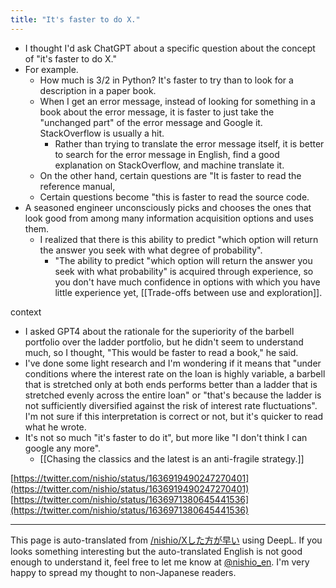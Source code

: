 ```yaml
---
title: "It's faster to do X."
---
```


- I thought I'd ask ChatGPT about a specific question about the concept of "it's faster to do X."
- For example.
    - How much is 3/2 in Python? It's faster to try than to look for a description in a paper book.
    - When I get an error message, instead of looking for something in a book about the error message, it is faster to just take the "unchanged part" of the error message and Google it. StackOverflow is usually a hit.
        - Rather than trying to translate the error message itself, it is better to search for the error message in English, find a good explanation on StackOverflow, and machine translate it.
    - On the other hand, certain questions are "It is faster to read the reference manual,
    - Certain questions become "this is faster to read the source code.
- A seasoned engineer unconsciously picks and chooses the ones that look good from among many information acquisition options and uses them.
    - I realized that there is this ability to predict "which option will return the answer you seek with what degree of probability".
        - "The ability to predict "which option will return the answer you seek with what probability" is acquired through experience, so you don't have much confidence in options with which you have little experience yet, [[Trade-offs between use and exploration]].

context
- I asked GPT4 about the rationale for the superiority of the barbell portfolio over the ladder portfolio, but he didn't seem to understand much, so I thought, "This would be faster to read a book," he said.
- I've done some light research and I'm wondering if it means that "under conditions where the interest rate on the loan is highly variable, a barbell that is stretched only at both ends performs better than a ladder that is stretched evenly across the entire loan" or "that's because the ladder is not sufficiently diversified against the risk of interest rate fluctuations". I'm not sure if this interpretation is correct or not, but it's quicker to read what he wrote.
- It's not so much "it's faster to do it", but more like "I don't think I can google any more".
    - [[Chasing the classics and the latest is an anti-fragile strategy.]]

[https://twitter.com/nishio/status/1636919490247270401](https://twitter.com/nishio/status/1636919490247270401)
[https://twitter.com/nishio/status/1636971380645441536](https://twitter.com/nishio/status/1636971380645441536)

---
This page is auto-translated from [/nishio/Xした方が早い](https://scrapbox.io/nishio/Xした方が早い) using DeepL. If you looks something interesting but the auto-translated English is not good enough to understand it, feel free to let me know at [@nishio_en](https://twitter.com/nishio_en). I'm very happy to spread my thought to non-Japanese readers.